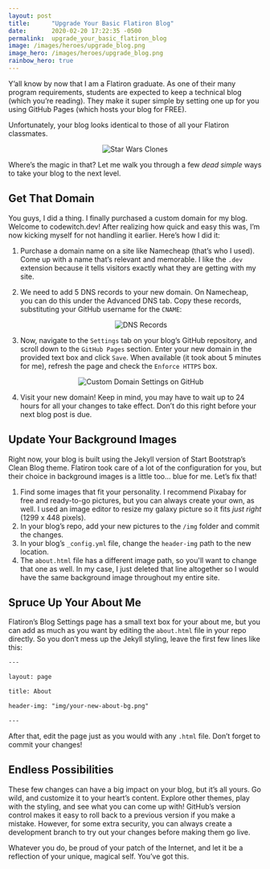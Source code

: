```yaml
---
layout: post
title:      "Upgrade Your Basic Flatiron Blog"
date:       2020-02-20 17:22:35 -0500
permalink:  upgrade_your_basic_flatiron_blog
image: /images/heroes/upgrade_blog.png
image_hero: /images/heroes/upgrade_blog.png
rainbow_hero: true
---
```



Y’all know by now that I am a Flatiron graduate. As one of their many program requirements, students are expected to keep a technical blog (which you’re reading). They make it super simple by setting one up for you using GitHub Pages (which hosts your blog for FREE). 

Unfortunately, your blog looks identical to those of all your Flatiron classmates.

<center>
<img src='https://media.giphy.com/media/Fff5OHrhY19sY/source.gif' alt="Star Wars Clones"/>
</center>

Where’s the magic in that? Let me walk you through a few _dead simple_ ways to take your blog to the next level.


## Get That Domain

You guys, I did a thing. I finally purchased a custom domain for my blog. Welcome to codewitch.dev! After realizing how quick and easy this was, I’m now kicking myself for not handling it earlier. Here’s how I did it:


1. Purchase a domain name on a site like Namecheap (that’s who I used). Come up with a name that’s relevant and memorable. I like the `.dev` extension because it tells visitors exactly what they are getting with my site.
2. We need to add 5 DNS records to your new domain. On Namecheap, you can do this under the Advanced DNS tab. Copy these records, substituting your GitHub username for the `CNAME`:

    <center>
    <img src='https://i.imgur.com/mysawbK.jpg' alt="DNS Records"/>
    </center>

3. Now, navigate to the `Settings` tab on your blog’s GitHub repository, and scroll down to the `GitHub Pages` section. Enter your new domain in the provided text box and click `Save`. When available (it took about 5 minutes for me), refresh the page and check the `Enforce HTTPS` box. 

    <center>
    <img src='https://i.imgur.com/ZpwtU8f.jpg' alt="Custom Domain Settings on GitHub"/>
    </center>

4. Visit your new domain! Keep in mind, you may have to wait up to 24 hours for all your changes to take effect. Don’t do this right before your next blog post is due.


## Update Your Background Images

Right now, your blog is built using the Jekyll version of Start Bootstrap’s Clean Blog theme. Flatiron took care of a lot of the configuration for you, but their choice in background images is a little too… blue for me. Let’s fix that!



1. Find some images that fit your personality. I recommend Pixabay for free and ready-to-go pictures, but you can always create your own, as well. I used an image editor to resize my galaxy picture so it fits _just right_ (1299 x 448 pixels).
2. In your blog’s repo, add your new pictures to the `/img` folder and commit the changes.
3. In your blog’s `_config.yml` file, change the `header-img` path to the new location.
4. The `about.html` file has a different image path, so you'll want to change that one as well. In my case, I just deleted that line altogether so I would have the same background image throughout my entire site.


## Spruce Up Your About Me

Flatiron’s Blog Settings page has a small text box for your about me, but you can add as much as you want by editing the `about.html` file in your repo directly. So you don’t mess up the Jekyll styling, leave the first few lines like this:

```html
---

layout: page

title: About

header-img: "img/your-new-about-bg.png"

---
```

After that, edit the page just as you would with any `.html` file. Don’t forget to commit your changes!


## Endless Possibilities

These few changes can have a big impact on your blog, but it’s all yours. Go wild, and customize it to your heart’s content. Explore other themes, play with the styling, and see what you can come up with! GitHub’s version control makes it easy to roll back to a previous version if you make a mistake. However, for some extra security, you can always create a development branch to try out your changes before making them go live.

Whatever you do, be proud of your patch of the Internet, and let it be a reflection of your unique, magical self. You’ve got this.

